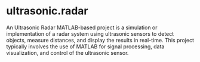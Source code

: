 # ultrasonic.radar
An Ultrasonic Radar MATLAB-based project is a simulation or implementation of a radar system using ultrasonic sensors to detect objects, measure distances, and display the results in real-time. This project typically involves the use of MATLAB for signal processing, data visualization, and control of the ultrasonic sensor.
